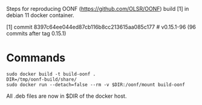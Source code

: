 Steps for reproducing OONF (https://github.com/OLSR/OONF) build [1] in debian 11 docker container.


[1] commit 8397c64ee044ed87cb116b8cc213615aa085c177  # v0.15.1-96 (96 commits after tag 0.15.1)


# Commands

    sudo docker build -t build-oonf .
    DIR=/tmp/oonf-build/share/
    sudo docker run --detach=false --rm -v $DIR:/oonf/mount build-oonf

All .deb files are now in $DIR of the docker host.
